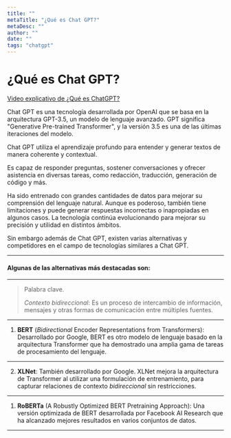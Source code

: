 ```yaml
---
title: ""	
metaTitle: "¿Qué es Chat GPT?"	
metaDesc: ""	
author: ""	
date: ""	
tags: "chatgpt"
---
```

# ¿Qué es Chat GPT?

[Video explicativo de ¿Qué es ChatGPT?](https://vimeo.com/855801753/74cad9766e?share=copy)

Chat GPT es una tecnología desarrollada por OpenAI que se basa en la arquitectura GPT-3.5, un modelo de lenguaje avanzado. GPT significa "Generative Pre-trained Transformer", y la versión 3.5 es una de las últimas iteraciones del modelo.

 Chat GPT utiliza el aprendizaje profundo para entender y generar textos de manera coherente y contextual. 
 
 Es capaz de responder preguntas, sostener conversaciones y ofrecer asistencia en diversas tareas, como redacción, traducción, generación de código y más. 
 
 Ha sido entrenado con grandes cantidades de datos para mejorar su comprensión del lenguaje natural.
Aunque es poderoso, también tiene limitaciones y puede generar respuestas incorrectas o inapropiadas en algunos casos. La tecnología continúa evolucionando para mejorar su precisión y utilidad en distintos ámbitos.

Sin embargo además de Chat GPT, existen varias alternativas y competidores en el campo de tecnologías similares a Chat GPT.

---

#### Algunas de las alternativas más destacadas son:

---
> Palabra clave.
>
> _Contexto bidireccional_: Es un proceso de
>intercambio de información, mensajes y otras formas
>de comunicación entre múltiples fuentes.
---
1. **BERT** (_Bidirectional_ Encoder Representations from Transformers): Desarrollado por Google, BERT es otro modelo de lenguaje basado en la arquitectura Transformer que ha demostrado una amplia gama de tareas de procesamiento del lenguaje.
---
2. **XLNet**: También desarrollado por Google. XLNet mejora la arquitectura de Transformer al utilizar una formulación de entrenamiento, para capturar relaciones de contexto _bidireccional_ sin restricciones.
---
1. **RoBERTa** (A Robustly Optimized BERT Pretraining Approach): Una versión optimizada de BERT desarrollada por Facebook AI Research que ha alcanzado mejores resultados en varios conjuntos de datos.

---